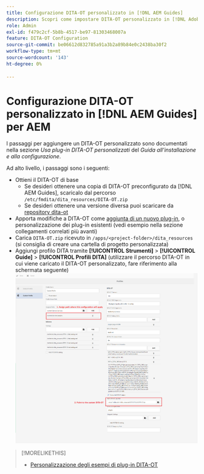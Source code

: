 ```yaml
---
title: Configurazione DITA-OT personalizzato in [!DNL AEM Guides]
description: Scopri come impostare DITA-OT personalizzato in [!DNL Adobe Experience Manager Guides]
role: Admin
exl-id: f479c2cf-5b8b-4517-be97-81303468007a
feature: DITA-OT Configuration
source-git-commit: be06612d832785a91a3b2a89b84e0c2438ba30f2
workflow-type: tm+mt
source-wordcount: '143'
ht-degree: 0%

---
```


# Configurazione DITA-OT personalizzato in [!DNL AEM Guides] per AEM

I passaggi per aggiungere un DITA-OT personalizzato sono documentati nella sezione _Usa plug-in DITA-OT personalizzati_ del _Guida all’installazione e alla configurazione_.

Ad alto livello, i passaggi sono i seguenti:

+ Ottieni il DITA-OT di base
   + Se desideri ottenere una copia di DITA-OT preconfigurato da [!DNL AEM Guides], scaricalo dal percorso `/etc/fmdita/dita_resources/DITA-OT.zip`
   + Se desideri ottenere una versione diversa puoi scaricare da [repository dita-ot](https://www.dita-ot.org/download)
+ Apporta modifiche a DITA-OT come [aggiunta di un nuovo plug-in](https://www.dita-ot.org/dev/topics/plugins-installing.html), o personalizzazione dei plug-in esistenti (vedi esempio nella sezione collegamenti correlati più avanti)
+ Carica `DITA-OT.zip` ricevuto in `/apps/<project-folder>/dita_resources` (si consiglia di creare una cartella di progetto personalizzata)
+ Aggiungi profilo DITA tramite **[!UICONTROL Strumenti]** > **[!UICONTROL Guide]** > **[!UICONTROL Profili DITA]** (utilizzare il percorso DITA-OT in cui viene caricato il DITA-OT personalizzato, fare riferimento alla schermata seguente)
  ![Profili DITA](assets/dita-profile.png)

>[!MORELIKETHIS]
>
>+ [Personalizzazione degli esempi di plug-in DITA-OT](https://www.dita-ot.org/dev/topics/pdf-customization.html)
